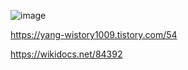 ![image](https://user-images.githubusercontent.com/84061081/123966652-916ab500-d9f0-11eb-9f64-a34d9876d5cc.png)

https://yang-wistory1009.tistory.com/54

https://wikidocs.net/84392
